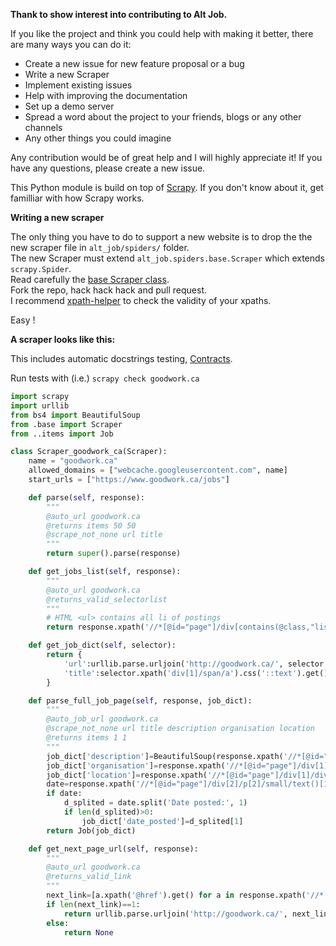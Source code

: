 **Thank to show interest into contributing to Alt Job.**

If you like the project and think you could help with making it better, there are many ways you can do it:

- Create a new issue for new feature proposal or a bug
- Write a new Scraper
- Implement existing issues 
- Help with improving the documentation
- Set up a demo server
- Spread a word about the project to your friends, blogs or any other channels
- Any other things you could imagine

Any contribution would be of great help and I will highly appreciate it! If you have any questions, please create a new issue.  

This Python module is build on top of [Scrapy](https://scrapy.org). If you don't know about it, get familliar with how Scrapy works.

**Writing a new scraper**

The only thing you have to do to support a new website is to drop the the new scraper file in `alt_job/spiders/` folder.  
The new Scraper must extend `alt_job.spiders.base.Scraper` which extends `scrapy.Spider`.  
Read carefully the [base Scraper class](https://github.com/tristanlatr/alt_job/blob/master/alt_job/spiders/base.py).  
Fork the repo, hack hack hack and pull request.  
I recommend [xpath-helper](https://chrome.google.com/webstore/detail/xpath-helper/hgimnogjllphhhkhlmebbmlgjoejdpjl?hl=en) to check the validity of your xpaths.  

Easy !

**A scraper looks like this:**  

This includes automatic docstrings testing, [Contracts](https://docs.scrapy.org/en/latest/topics/contracts.html).  

Run tests with (i.e.) `scrapy check goodwork.ca`

```python
import scrapy
import urllib
from bs4 import BeautifulSoup
from .base import Scraper
from ..items import Job

class Scraper_goodwork_ca(Scraper):
    name = "goodwork.ca"
    allowed_domains = ["webcache.googleusercontent.com", name]
    start_urls = ["https://www.goodwork.ca/jobs"]

    def parse(self, response):
        """
        @auto_url goodwork.ca
        @returns items 50 50
        @scrape_not_none url title
        """
        return super().parse(response)

    def get_jobs_list(self, response):
        """
        @auto_url goodwork.ca
        @returns_valid_selectorlist
        """
        # HTML <ul> contains all li of postings
        return response.xpath('//*[@id="page"]/div[contains(@class,"listingthumb row")]')

    def get_job_dict(self, selector):
        return {
            'url':urllib.parse.urljoin('http://goodwork.ca/', selector.xpath('div[1]/span/a/@href').get()),
            'title':selector.xpath('div[1]/span/a').css('::text').get()
        }

    def parse_full_job_page(self, response, job_dict):
        """
        @auto_job_url goodwork.ca
        @scrape_not_none url title description organisation location
        @returns items 1 1  
        """
        job_dict['description']=BeautifulSoup(response.xpath('//*[@id="page"]/div[1]').get()).get_text()
        job_dict['organisation']=response.xpath('//*[@id="page"]/div[1]/div[1]/p[1]/a/text()').get()
        job_dict['location']=response.xpath('//*[@id="page"]/div[1]/div[1]/p[1]/text()[3]').get()
        date=response.xpath('//*[@id="page"]/div[2]/p[2]/small/text()[1]').get()
        if date:
            d_splited = date.split('Date posted:', 1)
            if len(d_splited)>0:
                job_dict['date_posted']=d_splited[1]
        return Job(job_dict)

    def get_next_page_url(self, response):
        """
        @auto_url goodwork.ca
        @returns_valid_link
        """
        next_link=[a.xpath('@href').get() for a in response.xpath('//*[@id="page"]/p/a') if 'Next' in a.css('::text').get() ]
        if len(next_link)==1:
            return urllib.parse.urljoin('http://goodwork.ca/', next_link[0])
        else:
            return None
```